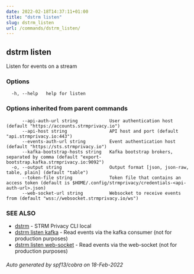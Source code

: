 ```yaml
---
date: 2022-02-18T14:37:11+01:00
title: "dstrm listen"
slug: dstrm_listen
url: /commands/dstrm_listen/
---
```

## dstrm listen

Listen for events on a stream

### Options

```
  -h, --help   help for listen
```

### Options inherited from parent commands

```
      --api-auth-url string            User authentication host (default "https://accounts.strmprivacy.io")
      --api-host string                API host and port (default "api.strmprivacy.io:443")
      --events-auth-url string         Event authentication host (default "https://sts.strmprivacy.io")
      --kafka-bootstrap-hosts string   Kafka bootstrap brokers, separated by comma (default "export-bootstrap.kafka.strmprivacy.io:9092")
  -o, --output string                  Output format [json, json-raw, table, plain] (default "table")
      --token-file string              Token file that contains an access token (default is $HOME/.config/strmprivacy/credentials-<api-auth-url>.json)
      --web-socket-url string          Websocket to receive events from (default "wss://websocket.strmprivacy.io/ws")
```

### SEE ALSO

* [dstrm](dstrm.md)	 - STRM Privacy CLI local
* [dstrm listen kafka](dstrm_listen_kafka.md)	 - Read events via the kafka consumer (not for production purposes)
* [dstrm listen web-socket](dstrm_listen_web-socket.md)	 - Read events via the web-socket (not for production purposes)

###### Auto generated by spf13/cobra on 18-Feb-2022
